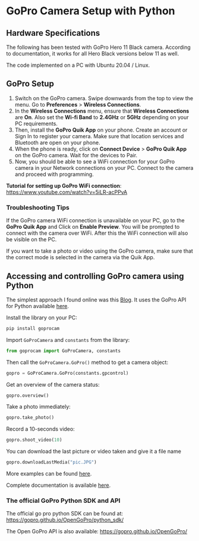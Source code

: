 # GoPro Camera Setup with Python

## Hardware Specifications

The following has been tested with GoPro Hero 11 Black camera. According to documentation, it works for all Hero Black versions below 11 as well.

The code implemented on a PC with Ubuntu 20.04 / Linux.

## GoPro Setup

1. Switch on the GoPro camera. Swipe downwards from the top to view the menu. Go to **Preferences** > **Wireless Connections**.
2. In the **Wireless Connections** menu, ensure that **Wireless Connections** are **On**. Also set the **Wi-fi Band** to **2.4GHz** or **5GHz** depending on your PC requirements.
3. Then, install the **GoPro Quik App** on your phone. Create an account or Sign In to register your camera. Make sure that location services and Bluetooth are open on your phone.
4. When the phone is ready, click on **Connect Device** > **GoPro Quik App** on the GoPro camera. Wait for the devices to Pair.  
5. Now, you should be able to see a WiFi connection for your GoPro camera in your Network connections on your PC. Connect to the camera and proceed with programming.

**Tutorial for setting up GoPro WiFi connection**: https://www.youtube.com/watch?v=5iLR-acPPvA

### Troubleshooting Tips

If the GoPro camera WiFi connection is unavailable on your PC, go to the **GoPro Quik App** and Click on **Enable Preview**. You will be prompted to connect with the camera over WiFi. After this the WiFi connection will also be visible on the PC.

If you want to take a photo or video using the GoPro camera, make sure that the correct mode is selected in the camera via the Quik App.


## Accessing and controlling GoPro camera using Python

The simplest approach I found online was this [Blog](https://flaviocopes.com/use-gopro-remote-python/#:~:text=First%20install%20the%20package%20using,you%20want%20with%20the%20webcam). It uses the GoPro API for Python available [here](https://github.com/konradit/gopro-py-api).

Install the library on your PC:
```bash
pip install goprocam
```
Import ```GoProCamera``` and ```constants``` from the library:
```python
from goprocam import GoProCamera, constants
```

Then call the ```GoProCamera.GoPro()``` method to get a camera object:
```python
gopro = GoProCamera.GoPro(constants.gpcontrol)
```

Get an overview of the camera status:
```python
gopro.overview()
```

Take a photo immediately:
```python
gopro.take_photo()
```

Record a 10-seconds video:
```python
gopro.shoot_video(10)
```

You can download the last picture or video taken and give it a file name
```python
gopro.downloadLastMedia("pic.JPG")
```
More examples can be found [here](https://github.com/KonradIT/gopro-py-api/tree/master/examples). 

Complete documentation is available [here](https://github.com/KonradIT/gopro-py-api/blob/master/docs/docs.md).

### The official GoPro Python SDK and API

The official go pro python SDK can be found at:
https://gopro.github.io/OpenGoPro/python_sdk/

The Open GoPro API is also available:
https://gopro.github.io/OpenGoPro/
